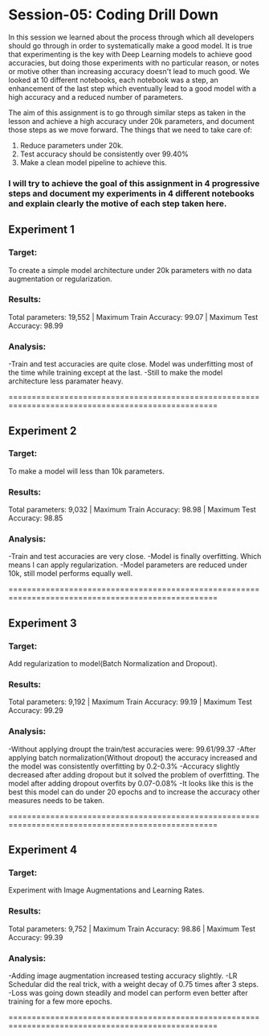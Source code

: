 
# Session-05: Coding Drill Down

In this session we learned about the process through which all developers should go through in order to systematically make a good model. It is true that experimenting is the key with Deep Learning models to achieve good accuracies, but doing those experiments with no particular reason, or notes or motive other than increasing accuracy doesn't lead to much good. We looked at 10 different notebooks, each notebook was a step, an enhancement of the last step which eventually lead to a good model with a high accuracy and a reduced number of parameters. 

The aim of this assignment is to go through similar steps as taken in the lesson and achieve a high accuracy under 20k parameters, and document those steps as we move forward. The things that we need to take care of: 
  1. Reduce parameters under 20k.
  2. Test accuracy should be consistently over 99.40%
  3. Make a clean model pipeline to achieve this. 
  
### I will try to achieve the goal of this assignment in 4 progressive steps and document my experiments in 4 different notebooks and explain clearly the motive of each step taken here. 

## Experiment 1

### Target:
To create a simple model architecture under 20k parameters with no data augmentation or regularization. 
### Results:
Total parameters: 19,552 |  Maximum Train Accuracy: 99.07 |  Maximum Test Accuracy: 98.99
### Analysis:
-Train and test accuracies are quite close. Model was underfitting most of the time while training except at the last. 
-Still to make the model architecture less paramater heavy. 

===================================================================================================

## Experiment 2

### Target: 
To make a model will less than 10k parameters.
### Results:
Total parameters: 9,032 |  Maximum Train Accuracy: 98.98 |  Maximum Test Accuracy: 98.85
### Analysis:
-Train and test accuracies are very close. 
-Model is finally overfitting. Which means I can apply regularization. 
-Model parameters are reduced under 10k, still model performs equally well. 

===================================================================================================


## Experiment 3

### Target: 
Add regularization to model(Batch Normalization and Dropout). 
### Results:
Total parameters: 9,192 |  Maximum Train Accuracy: 99.19 |  Maximum Test Accuracy: 99.29
### Analysis:
-Without applying droupt the train/test accuracies were: 99.61/99.37
-After applying batch normalization(Without dropout) the accuracy increased and the model was consistently overfitting by 0.2-0.3%
-Accuracy slightly decreased after adding dropout but it solved the problem of overfitting. The model after adding dropout overfits by 0.07-0.08%
-It looks like this is the best this model can do under 20 epochs and to increase the accuracy other measures needs to be taken. 

===================================================================================================


## Experiment 4

### Target: 
Experiment with Image Augmentations and Learning Rates. 
### Results:
Total parameters: 9,752 |  Maximum Train Accuracy: 98.86 |  Maximum Test Accuracy: 99.39
### Analysis:
-Adding image augmentation increased testing accuracy slightly. 
-LR Schedular did the real trick, with a weight decay of 0.75 times after 3 steps. 
-Loss was going down steadily and model can perform even better after training for a few more epochs. 

===================================================================================================
